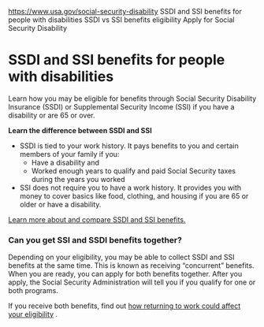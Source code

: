 

https://www.usa.gov/social-security-disability
SSDI and SSI benefits for people with disabilities
SSDI vs SSI benefits eligibility
Apply for Social Security Disability

# SSDI and SSI benefits for people with disabilities

Learn how you may be eligible for benefits through Social Security Disability Insurance (SSDI) or Supplemental Security Income (SSI) if you have a disability or are 65 or over.

**Learn the difference between SSDI and SSI**

* SSDI is tied to your work history. It pays benefits to you and certain members of your family if you:
  + Have a disability and
  + Worked enough years to qualify and paid Social Security taxes during the years you worked
* SSI does not require you to have a work history. It provides you with money to cover basics like food, clothing, and housing if you are 65 or older or have a disability.

[Learn more about and compare SSDI and SSI benefits.](https://www.ssa.gov/redbook/eng/overview-disability.htm)

### **Can you get SSI and SSDI benefits together?**

Depending on your eligibility, you may be able to collect SSDI and SSI benefits at the same time. This is known as receiving “concurrent” benefits. When you are ready, you can apply for both benefits together. After you apply, the Social Security Administration will tell you if you qualify for one or both programs.

If you receive both benefits, find out
[how returning to work could affect your eligibility](https://www.ssa.gov/redbook/eng/supportsexample.htm)
.
